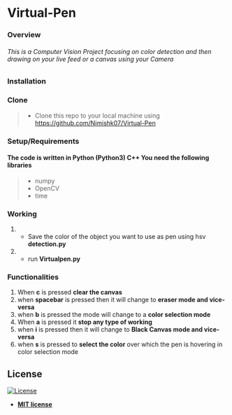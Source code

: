 # Virtual-Pen
### Overview
###### This is a Computer Vision Project focusing on color detection and then drawing on your live feed or a canvas using your Camera 
### Installation
### Clone
> -  Clone this repo to your local machine using https://github.com/Nimishk07/Virtual-Pen
### Setup/Requirements
#### The code is written in Python (Python3) C++ You need the following libraries
> - numpy
> - OpenCV
> - time
### Working
1. - Save the color of the object you want to use as pen using hsv **detection.py**
2. - run **Virtualpen.py**
### Functionalities
1. When **c** is pressed **clear the canvas**
2. when **spacebar** is pressed then it will change to **eraser mode and vice-versa**
3. when **b** is pressed the mode will change to a **color selection mode**
4. When **a** is pressed it **stop any type of working**
5. when **i** is pressed then it will change to **Black Canvas mode and vice-versa**
6. when **s** is pressed to **select the color** over which the pen is hovering in color selection mode
## License
[![License](http://img.shields.io/:license-mit-blue.svg?style=flat-square)](http://badges.mit-license.org)
- **[MIT license](http://opensource.org/licenses/mit-license.php)**
